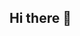 ## Hi there 👋

<!--
**yrlnls/yrlnls** is a ✨ _special_ ✨ repository because its `README.md` (this file) appears on your GitHub profile.


# 💫 About Me:


- 🌱 I’m currently learning frontend development
-  Telecommunication engineering student


# 💻 Tech Stack:
![JavaScript](https://img.shields.io/badge/javascript-%23323330.svg?style=for-the-badge&logo=javascript&logoColor=%23F7DF1E) ![HTML5](https://img.shields.io/badge/html5-%23E34F26.svg?style=for-the-badge&logo=html5&logoColor=white) ![Canva](https://img.shields.io/badge/Canva-%2300C4CC.svg?style=for-the-badge&logo=Canva&logoColor=white) ![Adobe Lightroom](https://img.shields.io/badge/Adobe%20Lightroom-31A8FF.svg?style=for-the-badge&logo=Adobe%20Lightroom&logoColor=white) ![Figma](https://img.shields.io/badge/figma-%23F24E1E.svg?style=for-the-badge&logo=figma&logoColor=white) ![Python](https://img.shields.io/badge/python-3670A0?style=for-the-badge&logo=python&logoColor=ffdd54)
# 📊 GitHub Stats:
![](https://github-readme-stats.vercel.app/api?username=yrlnls&theme=dark&hide_border=false&include_all_commits=false&count_private=false)<br/>
![](https://github-readme-streak-stats.herokuapp.com/?user=yrlnls&theme=dark&hide_border=false)<br/>
![](https://github-readme-stats.vercel.app/api/top-langs/?username=yrlnls&theme=dark&hide_border=false&include_all_commits=false&count_private=false&layout=compact)

## 🏆 GitHub Trophies
![](https://github-profile-trophy.vercel.app/?username=yrlnls&theme=radical&no-frame=false&no-bg=true&margin-w=4)

### ✍️ Random Dev Quote
![](https://quotes-github-readme.vercel.app/api?type=horizontal&theme=radical)

### 🔝 Top Contributed Repo
![](https://github-contributor-stats.vercel.app/api?username=yrlnls&limit=5&theme=dark&combine_all_yearly_contributions=true)

---
[![](https://visitcount.itsvg.in/api?id=yrlnls&icon=0&color=0)](https://visitcount.itsvg.in)

<!-- Proudly created with GPRM ( https://gprm.itsvg.in ) -->
